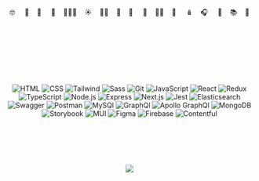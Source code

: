 <div align=center>
  <br><br>
🤓 &nbsp; &nbsp;   🧜‍&nbsp; &nbsp;  🦔 &nbsp; &nbsp;  🍌&nbsp; &nbsp; 🧛🏻‍♀️&nbsp; &nbsp;    ☀️&nbsp; &nbsp;    🚴🏻‍&nbsp; &nbsp;   🐳&nbsp; &nbsp;   🖤 &nbsp; &nbsp;   🌿&nbsp; &nbsp;    🤷🏻‍&nbsp; &nbsp;   🍉 &nbsp; &nbsp; 🪆&nbsp; &nbsp;   🎧 &nbsp; &nbsp;  🐣&nbsp; &nbsp; 📚&nbsp; &nbsp;    🌊    
  <br><br>
  <br><br>
  <br><br>
  <br><br>

![HTML](https://img.shields.io/badge/-HTML5-21262d?&logo=HTML5)
![CSS](https://img.shields.io/badge/-CSS3-21262d?&logo=CSS3)
![Tailwind](https://img.shields.io/badge/-tailwind_CSS-21262d?&logo=tailwindcss)
![Sass](https://img.shields.io/badge/-sass-21262d?&logo=sass)
![Git](https://img.shields.io/badge/-git-21262d?&logo=git) 
![JavaScript](https://img.shields.io/badge/-javaScript-21262d?&logo=JavaScript)
![React](https://img.shields.io/badge/-react-21262d?&logo=React)
![Redux](https://img.shields.io/badge/-redux-21262d?&logo=Redux)
![TypeScript](https://img.shields.io/badge/-typeScript-21262d?&logo=TypeScript)
![Node.js](https://img.shields.io/badge/-node.js-21262d?&logo=node.js)
![Express](https://img.shields.io/badge/-express-21262d?&logo=express)
![Next.js](https://img.shields.io/badge/-next.js-21262d?&logo=nextdotjs)
![Jest](https://img.shields.io/badge/-jest-21262d?&logo=jest)
![Elasticsearch](https://img.shields.io/badge/-elasticsearch-21262d?&logo=elasticsearch)
![Swagger](https://img.shields.io/badge/-swagger-21262d?&logo=swagger)
![Postman](https://img.shields.io/badge/-postman-21262d?&logo=postman)
![MySQl](https://img.shields.io/badge/-mysql-21262d?&logo=mysql)
![GraphQl](https://img.shields.io/badge/-graphQL-21262d?&logo=graphql)
![Apollo GraphQl](https://img.shields.io/badge/-apolloGraphQL-21262d?&logo=apollographql)
![MongoDB](https://img.shields.io/badge/-mongodb-21262d?&logo=mongodb)
![Storybook](https://img.shields.io/badge/-storybook-21262d?&logo=storybook)
![MUI](https://img.shields.io/badge/-mui-21262d?&logo=mui)
![Figma](https://img.shields.io/badge/-figma-21262d?&logo=figma)
![Firebase](https://img.shields.io/badge/-firebase-21262d?&logo=firebase)
![Contentful](https://img.shields.io/badge/-contentful-21262d?&logo=contentful)




  <br><br>
  <br><br>

  <a href="https://www.codewars.com/users/shpomp" traget="_blank">
    <img align="center" src="https://www.codewars.com/users/shpomp/badges/micro" />
  </a> 

  <br><br>
  <br><br>
  
</div>

  
  

